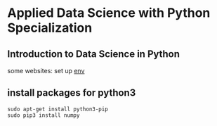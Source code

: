 # Applied Data Science with Python Specialization

## Introduction to Data Science in Python

some websites: set up [env](https://www.coursera.org/learn/python-data-analysis/resources/0dhYG)

## install packages for python3
```
sudo apt-get install python3-pip
sudo pip3 install numpy
```
